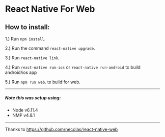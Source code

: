 # React Native For Web

## How to install: 
1.) Run `npm install`.

2.) Run the command `react-native upgrade`.

3.) Run `react-native link`.

4.) Run `react-native run-ios` or `react-native run-android` to build android/ios app

5.) Run `npm run web`. to build for web.

---

##### Note this was setup using:
- Node v6.11.4
- NMP v4.6.1
---
Thanks to https://github.com/necolas/react-native-web